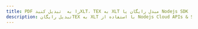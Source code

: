---title: PDF را به  تبدیل کنیدXLT، TEX به XLT مبدل رایگان یا Nodejs SDKdescription: تبدیل رایگانTEX به XLT با استفاده از Nodejs Cloud APIs & SDK همچنین اسناد PDF را در Cloud ایجاد، ویرایش و رندر کنید.---
